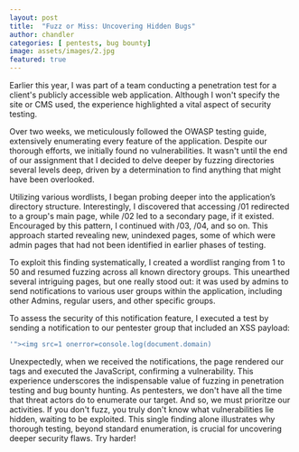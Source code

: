 ```yaml
---
layout: post
title:  "Fuzz or Miss: Uncovering Hidden Bugs"
author: chandler
categories: [ pentests, bug bounty]
image: assets/images/2.jpg
featured: true
---
```


Earlier this year, I was part of a team conducting a penetration test for a client's publicly accessible web application. Although I won't specify the site or CMS used, the experience highlighted a vital aspect of security testing.

Over two weeks, we meticulously followed the OWASP testing guide, extensively enumerating every feature of the application. Despite our thorough efforts, we initially found no vulnerabilities. It wasn't until the end of our assignment that I decided to delve deeper by fuzzing directories several levels deep, driven by a determination to find anything that might have been overlooked.

Utilizing various wordlists, I began probing deeper into the application’s directory structure. Interestingly, I discovered that accessing /01 redirected to a group's main page, while /02 led to a secondary page, if it existed. Encouraged by this pattern, I continued with /03, /04, and so on. This approach started revealing new, unindexed pages, some of which were admin pages that had not been identified in earlier phases of testing.

To exploit this finding systematically, I created a wordlist ranging from 1 to 50 and resumed fuzzing across all known directory groups. This unearthed several intriguing pages, but one really stood out: it was used by admins to send notifications to various user groups within the application, including other Admins, regular users, and other specific groups.

To assess the security of this notification feature, I executed a test by sending a notification to our pentester group that included an XSS payload:
```bash
'"><img src=1 onerror=console.log(document.domain)
```

Unexpectedly, when we received the notifications, the page rendered our tags and executed the JavaScript, confirming a vulnerability. This experience underscores the indispensable value of fuzzing in penetration testing and bug bounty hunting. As pentesters, we don't have all the time that threat actors do to enumerate our target. And so, we must prioritze our activities. If you don't fuzz, you truly don't know what vulnerabilities lie hidden, waiting to be exploited. This single finding alone illustrates why thorough testing, beyond standard enumeration, is crucial for uncovering deeper security flaws. Try harder!
